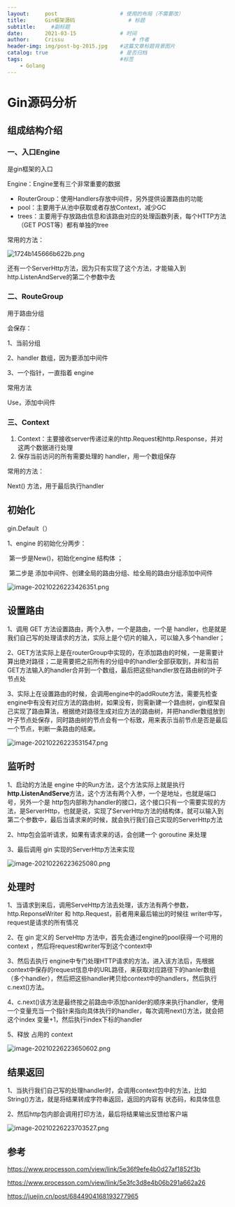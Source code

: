 ```yaml
---
layout:     post   				    # 使用的布局（不需要改）
title:      Gin框架源码 				# 标题 
subtitle:     #副标题
date:       2021-03-15 				# 时间
author:     Crissu 						# 作者
header-img: img/post-bg-2015.jpg 	#这篇文章标题背景图片
catalog: true 						# 是否归档
tags:								#标签
    - Golang
---
```




# Gin源码分析

## 组成结构介绍

### 一、入口Engine

是gin框架的入口

Engine：Engine里有三个非常重要的数据

- RouterGroup：使用Handlers存放中间件，另外提供设置路由的功能
- pool：主要用于从池中获取或者存放Context，减少GC
- trees：主要用于存放路由信息和该路由对应的处理函数列表，每个HTTP方法（GET POST等）都有单独的tree



常用的方法：

![1724b145666b622b.png](https://p3-juejin.byteimg.com/tos-cn-i-k3u1fbpfcp/ef21c01d7dda401b80d4f3ec99811cb2~tplv-k3u1fbpfcp-watermark.image)

还有一个ServerHttp方法，因为只有实现了这个方法，才能输入到http.ListenAndServe的第二个参数中去



### 二、RouteGroup

用于路由分组

会保存：

1、当前分组

2、handler 数组，因为要添加中间件

3、一个指针，一直指着 engine



常用方法

Use，添加中间件





### 三、Context

1. Context：主要接收server传递过来的http.Request和http.Response，并对这两个数据进行处理
2. 保存当前访问的所有需要处理的 handler，用一个数组保存



常用的方法：

Next() 方法，用于最后执行handler







## 初始化

gin.Default（）

1、engine 的初始化分两步：

​		第一步是New()，初始化engine 结构体 ； 

​		第二步是 添加中间件、创建全局的路由分组、给全局的路由分组添加中间件



![image-20210226223426351.png](https://p9-juejin.byteimg.com/tos-cn-i-k3u1fbpfcp/d87f836b36184309a625030190fde85d~tplv-k3u1fbpfcp-watermark.image)



## 设置路由

1、调用 GET 方法设置路由，两个入参，一个是路由，一个是 handler，也是就是我们自己写的处理请求的方法，实际上是个切片的输入，可以输入多个handler；

2、GET方法实际上是在routerGroup中实现的，在添加路由的时候，一是需要计算出绝对路径；二是需要把之前所有的分组中的handler全部获取到，并和当前GET方法输入的handler合并到一个数组，最后把这些handler放在路由树的叶子节点处

3、实际上在设置路由的时候，会调用engine中的addRoute方法，需要先检查engine中有没有对应方法的路由树，如果没有，则需新建一个路由树，gin框架自己实现了路由算法，根据绝对路径生成对应方法的路由树，并把handler数组放到叶子节点处保存，同时路由树的节点会有一个标致，用来表示当前节点是否是最后一个节点，判断一条路由的结束。



![image-20210226223531547.png](https://p9-juejin.byteimg.com/tos-cn-i-k3u1fbpfcp/b345e593062c4ef78dd3d0e64d5a16ea~tplv-k3u1fbpfcp-watermark.image)





## 监听时

1、启动的方法是 engine 中的Run方法，这个方法实际上就是执行 **http.ListenAndServe**方法，这个方法有两个入参，一个是地址，也就是端口号，另外一个是 http包内部称为handler的接口，这个接口只有一个需要实现的方法，是ServerHttp，也就是说，实现了ServerHttp方法的结构体，就可以输入到第二个参数中，最后当请求来的时候，就会执行我们自己实现的ServerHttp方法

2、http包会监听请求，如果有请求来的话，会创建一个 goroutine 来处理

3、最后调用 gin 实现的ServerHttp方法来实现



![image-20210226223625080.png](https://p3-juejin.byteimg.com/tos-cn-i-k3u1fbpfcp/29922adb1f3344b2bd8248b7bba3e4bf~tplv-k3u1fbpfcp-watermark.image)



## 处理时

1、当请求到来后，调用ServeHttp方法去处理，该方法有两个参数，http.ReponseWriter 和 http.Request，前者用来最后输出的时候往 writer中写，request是请求的所有情况

2、在 gin 定义的 ServeHttp 方法中，首先会通过engine的pool获得一个可用的context ，然后将request和writer写到这个context中

3、然后去执行 engine中专门处理HTTP请求的方法，进入该方法后，先根据context中保存的request信息中的URL路径，来获取对应路径下的hanler数组（多个handler），然后把这些handler拷贝给context中的handlers，然后执行c.next()方法。

4、c.next()该方法是最终按之前路由中添加hanlder的顺序来执行handler，使用一个变量充当一个指针来指向具体执行的handler，每次调用next()方法，就会把这个index 变量+1，然后执行index下标的handler

5、释放 占用的 context

![image-20210226223650602.png](https://p6-juejin.byteimg.com/tos-cn-i-k3u1fbpfcp/ff8da7fa5f9a4f018ef662c3478430ec~tplv-k3u1fbpfcp-watermark.image)



## 结果返回

1、当执行我们自己写的处理handler时，会调用context包中的方法，比如String()方法，就是将结果转成字符串返回，返回的内容有 状态码，和具体信息

2、然后http包内部会调用打印方法，最后将结果输出反馈给客户端

![image-20210226223703527.png](https://p3-juejin.byteimg.com/tos-cn-i-k3u1fbpfcp/55d46bba293347f6a937eb1911b6e080~tplv-k3u1fbpfcp-watermark.image)



## 参考

https://www.processon.com/view/link/5e36f9efe4b0d27af1852f3b

https://www.processon.com/view/link/5e3fc3d8e4b06b291a662a26

https://juejin.cn/post/6844904168193277965
